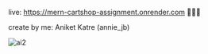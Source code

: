 live: https://mern-cartshop-assignment.onrender.com 🔗🔗🔗

create by me: Aniket Katre (annie_jb)

![ai2](https://github.com/AniketKatre/shopifyMERN/assets/137198614/b51b6710-8911-458f-84e7-906655b60208)
